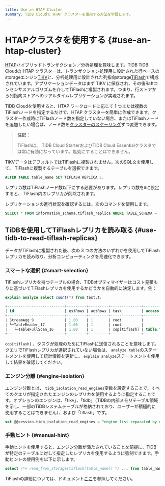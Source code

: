 ```yaml
---
title: Use an HTAP Cluster
summary: TiDB Cloudで HTAP クラスターを使用する方法を学習します。
---
```


# HTAPクラスタを使用する {#use-an-htap-cluster}

[HTAP](https://en.wikipedia.org/wiki/Hybrid_transactional/analytical_processing)ハイブリッドトランザクション／分析処理を意味します。TiDB TiDB Cloudの HTAP クラスターは、トランザクション処理用に設計された行ベースのstorageエンジン[TiKV](https://tikv.org)と、分析処理用に設計された列指向storage[TiFlash](https://docs.pingcap.com/tidb/stable/tiflash-overview)で構成されています。アプリケーションデータはまず TiKV に保存され、その後Raftコンセンサスアルゴリズムを介してTiFlashに複製されます。つまり、行ストアから列指向ストアへのリアルタイムレプリケーションが実現されます。

TiDB Cloudを使用すると、HTAP ワークロードに応じて 1 つまたは複数のTiFlashノードを指定するだけで、HTAP クラスターを簡単に作成できます。クラスター作成時にTiFlashノード数を指定していない場合、またはTiFlashノードを追加したい場合は、ノード数を[クラスターのスケーリング](/tidb-cloud/scale-tidb-cluster.md)ずつ変更できます。

> **注記：**
>
> TiFlashは、 TiDB Cloud StarterおよびTiDB Cloud Essentialクラスタでは常に有効になっています。無効にすることはできません。

TiKVデータはデフォルトではTiFlashに複製されません。次のSQL文を使用して、 TiFlashに複製するテーブルを選択できます。

```sql
ALTER TABLE table_name SET TIFLASH REPLICA 1;
```

レプリカ数はTiFlashノード数以下にする必要があります。レプリカ数を`0`に設定すると、 TiFlash内のレプリカが削除されます。

レプリケーションの進行状況を確認するには、次のコマンドを使用します。

```sql
SELECT * FROM information_schema.tiflash_replica WHERE TABLE_SCHEMA = '<db_name>' and TABLE_NAME = '<table_name>';
```

## TiDBを使用してTiFlashレプリカを読み取る {#use-tidb-to-read-tiflash-replicas}

データがTiFlashに複製された後、次の 3 つの方法のいずれかを使用してTiFlashレプリカを読み取り、分析コンピューティングを高速化できます。

### スマートな選択 {#smart-selection}

TiFlashレプリカを持つテーブルの場合、TiDBオプティマイザーはコスト見積もりに基づいてTiFlashレプリカを使用するかどうかを自動的に決定します。例：

```sql
explain analyze select count(*) from test.t;
```

```sql
+--------------------------+---------+---------+--------------+---------------+----------------------------------------------------------------------+--------------------------------+-----------+------+
| id                       | estRows | actRows | task         | access object | execution info                                                       | operator info                  | memory    | disk |
+--------------------------+---------+---------+--------------+---------------+----------------------------------------------------------------------+--------------------------------+-----------+------+
| StreamAgg_9              | 1.00    | 1       | root         |               | time:83.8372ms, loops:2                                              | funcs:count(1)->Column#4       | 372 Bytes | N/A  |
| └─TableReader_17         | 1.00    | 1       | root         |               | time:83.7776ms, loops:2, rpc num: 1, rpc time:83.5701ms, proc keys:0 | data:TableFullScan_16          | 152 Bytes | N/A  |
|   └─TableFullScan_16     | 1.00    | 1       | cop[tiflash] | table:t       | time:43ms, loops:1                                                   | keep order:false, stats:pseudo | N/A       | N/A  |
+--------------------------+---------+---------+--------------+---------------+----------------------------------------------------------------------+--------------------------------+-----------+------+
```

`cop[tiflash]` 、タスクが処理のためにTiFlashに送信されることを意味します。クエリでTiFlashレプリカが選択されていない場合は、 `analyze table`のステートメントを使用して統計情報を更新し、 `explain analyze`ステートメントを使用して結果を確認してください。

### エンジン分離 {#engine-isolation}

エンジン分離とは、 `tidb_isolation_read_engines`変数を設定することで、すべてのクエリが指定されたエンジンのレプリカを使用するように指定することです。オプションのエンジンは、「tikv」、「tidb」（TiDBの内部メモリテーブル領域を示し、一部のTiDBシステムテーブルが格納されており、ユーザーが積極的に使用することはできません）、および「tiflash」です。

```sql
set @@session.tidb_isolation_read_engines = "engine list separated by commas";
```

### 手動ヒント {#manual-hint}

手動ヒントを使用すると、エンジン分離が満たされていることを前提に、TiDB が特定のテーブルに対して指定したレプリカを使用するように強制できます。手動ヒントの使用例を以下に示します。

```sql
select /*+ read_from_storage(tiflash[table_name]) */ ... from table_name;
```

TiFlashの詳細については、ドキュメント[ここ](https://docs.pingcap.com/tidb/stable/tiflash-overview/)を参照してください。

